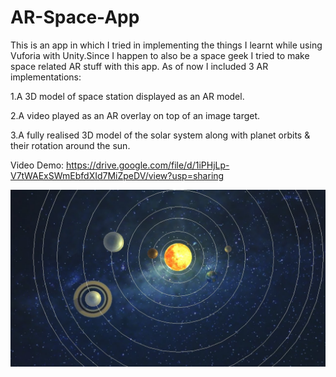 # AR-Space-App
This is an app in which I tried in implementing the things I learnt while using Vuforia with Unity.Since I happen to also be a space geek I tried to make space related AR stuff with this app.
As of now I included 3 AR implementations:

1.A 3D model of space station displayed as an AR model.

2.A video played as an AR overlay on top of an image target.

3.A fully realised 3D model of the solar system along with planet orbits & their rotation around the sun.

Video Demo: https://drive.google.com/file/d/1iPHjLp-V7tWAExSWmEbfdXId7MiZpeDV/view?usp=sharing

![Image of AR Model](https://github.com/Nahush22/AR-Space-App/blob/master/spaceAR.jpg)
